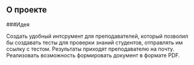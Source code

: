 ## О проекте

###Идея

Создать удобный интсрумент для преподавателей, который позволил бы создавать тесты для проверки знаний 
студентов, отправлять им ссылку с тестом. Результаты приходят преподавателю на почту. Реализовать возможность
формировать документ в формате PDF.





